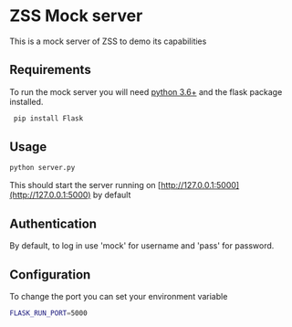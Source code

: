 # ZSS Mock server

This is a mock server of ZSS to demo its capabilities 

## Requirements

To run the mock server you will need [python 3.6+](https://www.python.org/)
  and the flask package installed.

```bash
 pip install Flask
```

## Usage

```python
python server.py
```
This should start the server running on [http://127.0.0.1:5000](http://127.0.0.1:5000) by default

## Authentication

By default, to log in use 'mock' for username and 'pass' for password.

## Configuration

To change the port you can set your environment variable 

```bash
FLASK_RUN_PORT=5000
```


